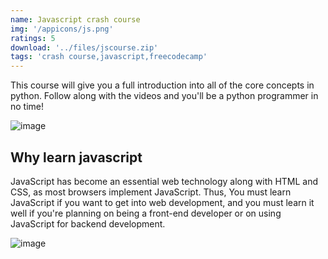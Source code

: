 ```yaml
---
name: Javascript crash course
img: '/appicons/js.png'
ratings: 5
download: '../files/jscourse.zip'
tags: 'crash course,javascript,freecodecamp'
---
```


This course will give you a full introduction into all of the core concepts in python. Follow along with the videos and you'll be a python programmer in no time!

<img src="../../screenshots/Jscrashcourse/jscrashcoursess1.png" alt="image" >

## Why learn javascript

JavaScript has become an essential web technology along with HTML and CSS, as most browsers implement JavaScript. Thus, You must learn JavaScript if you want to get into web development, and you must learn it well if you're planning on being a front-end developer or on using JavaScript for backend development.

<img src="../../screenshots/Jscrashcourse/jscrashcoursess2.png" alt="image" >
